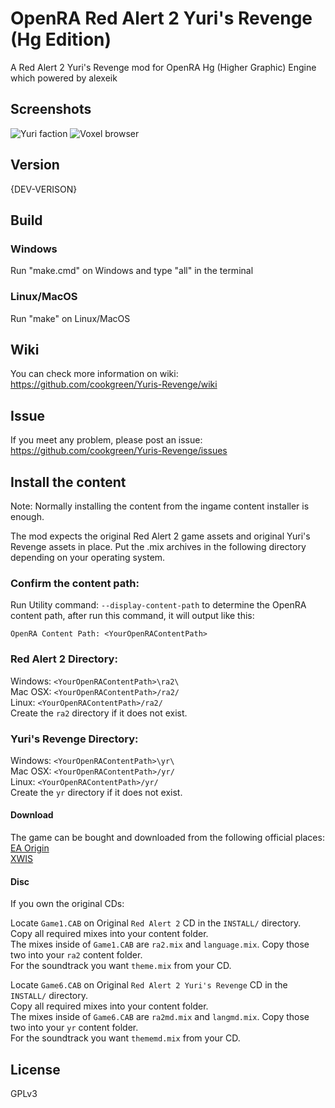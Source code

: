 # OpenRA Red Alert 2 Yuri's Revenge (Hg Edition)
A Red Alert 2 Yuri's Revenge mod for OpenRA Hg (Higher Graphic) Engine which powered by alexeik

## Screenshots

![Yuri faction](https://media.moddb.com/images/members/4/3399/3398047/openra-yr.1.PNG)
![Voxel browser](https://media.moddb.com/images/members/4/3399/3398047/voxelbrowser.PNG)

## Version
{DEV-VERISON}

## Build
### Windows
Run "make.cmd" on Windows and type "all" in the terminal  
### Linux/MacOS
Run "make" on Linux/MacOS  

## Wiki  
You can check more information on wiki:  
https://github.com/cookgreen/Yuris-Revenge/wiki  

## Issue  
If you meet any problem, please post an issue:  
https://github.com/cookgreen/Yuris-Revenge/issues  

## Install the content
Note: Normally installing the content from the ingame content installer is enough.
  
The mod expects the original Red Alert 2 game assets and original Yuri's Revenge assets in place. Put the .mix archives in the following directory depending on your operating system.  
  
### Confirm the content path:
Run Utility command: `--display-content-path` to determine the OpenRA content path, after run this command, it will output like this:
```
OpenRA Content Path: <YourOpenRAContentPath>
```
  
### Red Alert 2 Directory:  
Windows: `<YourOpenRAContentPath>\ra2\`  
Mac OSX: `<YourOpenRAContentPath>/ra2/`  
Linux: `<YourOpenRAContentPath>/ra2/`  
Create the `ra2` directory if it does not exist.  
  
### Yuri's Revenge Directory:  
Windows: `<YourOpenRAContentPath>\yr\`  
Mac OSX: `<YourOpenRAContentPath>/yr/`  
Linux: `<YourOpenRAContentPath>/yr/`  
Create the `yr` directory if it does not exist.  

#### Download  
The game can be bought and downloaded from the following official places:  
[EA Origin](https://www.origin.com/hkg/en-us/store/command-and-conquer/command-and-conquer-the-ultimate-collection)  
[XWIS](http://xwis.net/forums/index.php/topic/163831-how-to-play/)  

#### Disc  
If you own the original CDs:  

Locate `Game1.CAB` on Original `Red Alert 2` CD in the `INSTALL/` directory.  
Copy all required mixes into your content folder.  
The mixes inside of `Game1.CAB` are `ra2.mix` and `language.mix`. Copy those two into your `ra2` content folder.  
For the soundtrack you want `theme.mix` from your CD.  

Locate `Game6.CAB` on Original `Red Alert 2 Yuri's Revenge` CD in the `INSTALL/` directory.  
Copy all required mixes into your content folder.  
The mixes inside of `Game6.CAB` are `ra2md.mix` and `langmd.mix`. Copy those two into your `yr` content folder.  
For the soundtrack you want `thememd.mix` from your CD.  

## License
GPLv3
